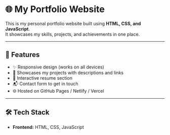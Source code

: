 # 🌐 My Portfolio Website

This is my personal portfolio website built using **HTML, CSS, and JavaScript**.  
It showcases my skills, projects, and achievements in one place.

---

## 🚀 Features
- ✨ Responsive design (works on all devices)
- 📂 Showcases my projects with descriptions and links
- 📝 Interactive resume section
- 📬 Contact form to get in touch
- 🌐 Hosted on GitHub Pages / Netlify / Vercel

---

## 🛠️ Tech Stack
- **Frontend:** HTML, CSS, JavaScript

